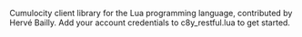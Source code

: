 Cumulocity client library for the Lua programming language, contributed by Hervé Bailly. Add your account credentials to c8y_restful.lua to get started.
